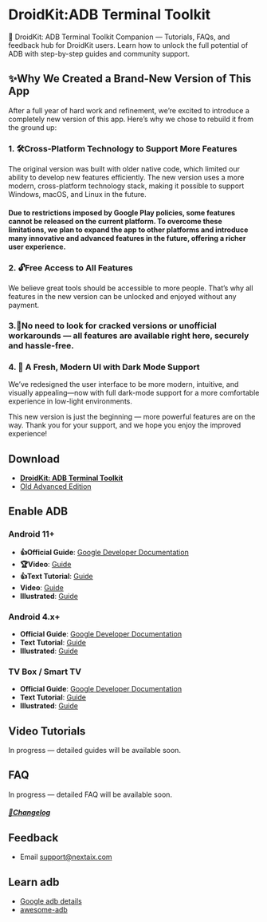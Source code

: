 # DroidKit:ADB Terminal Toolkit
📱 DroidKit: ADB Terminal Toolkit Companion — Tutorials, FAQs, and feedback hub for DroidKit users. Learn how to unlock the full potential of ADB with step-by-step guides and community support.

## ✨Why We Created a Brand-New Version of This App
After a full year of hard work and refinement, we’re excited to introduce a completely new version of this app. Here’s why we chose to rebuild it from the ground up:
### 1. 🛠Cross-Platform Technology to Support More Features
The original version was built with older native code, which limited our ability to develop new features efficiently. The new version uses a more modern, cross-platform technology stack, making it possible to support Windows, macOS, and Linux in the future.
#### Due to restrictions imposed by Google Play policies, some features cannot be released on the current platform. To overcome these limitations, we plan to expand the app to other platforms and introduce many innovative and advanced features in the future, offering a richer user experience.

### 2. 🔓Free Access to All Features
We believe great tools should be accessible to more people. That’s why all features in the new version can be unlocked and enjoyed without any payment.

### 3.🧨No need to look for cracked versions or unofficial workarounds — all features are available right here, securely and hassle-free.

### 4. 🎨 A Fresh, Modern UI with Dark Mode Support
We’ve redesigned the user interface to be more modern, intuitive, and visually appealing—now with full dark-mode support for a more comfortable experience in low-light environments.

This new version is just the beginning — more powerful features are on the way. Thank you for your support, and we hope you enjoy the improved experience!

## Download
- [**DroidKit: ADB Terminal Toolkit**](https://play.google.com/store/apps/details?id=com.nextaix.androidtoolbox)
- [Old Advanced Edition](https://play.google.com/store/apps/details?id=com.github.superadb)

## Enable ADB

### Android 11+
- **👍Official Guide**: [Google Developer Documentation](https://developer.android.com/studio/command-line/adb)
- **🏆Video**: [Guide](https://youtube.com/shorts/cXCdcrxHBBg)
- **👍Text Tutorial**: [Guide](./md/ConnectADBText.md)
- **Video**: [Guide](https://www.youtube.com/watch?v=_JjpbufTMew)
- **Illustrated**: [Guide](https://github.com/jarhot1992/Remote-ADB/blob/main/md/openMobileADB11_13.md)

### Android 4.x+
- **Official Guide**: [Google Developer Documentation](https://developer.android.com/studio/command-line/adb)
- **Text Tutorial**: [Guide](./md/ConnectADBText.md)
- **Illustrated**: [Guide](https://github.com/jarhot1992/Remote-ADB/blob/main/md/openMobileADB4x_13.md)

### TV Box / Smart TV
- **Official Guide**: [Google Developer Documentation](https://developer.android.com/studio/command-line/adb)
- **Text Tutorial**: [Guide](./md/ConnectADBText.md)
- **Illustrated**: [Guide](https://github.com/jarhot1992/Remote-ADB/blob/main/md/openTVADB.md)


## Video Tutorials
In progress — detailed guides will be available soon.

## FAQ
In progress — detailed FAQ will be available soon.


##### [📌Changelog](md/Changelog.md)

## Feedback
- Email[]() support@nextaix.com

## Learn adb
- [Google adb details](https://developer.android.com/studio/command-line/adb)
- [awesome-adb](https://github.com/mzlogin/awesome-adb/blob/master/README.en.md)
